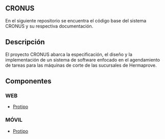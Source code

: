 ## CRONUS
En el siguiente repositorio se encuentra el código base del sistema CRONUS y su respectiva documentación.

## Descripción
El proyecto CRONUS abarca la especificación, el diseño y la implementación de un sistema de software enfocado en el agendamiento de tareas para las máquinas de corte de las sucursales de Hermaprove.  

## Componentes
### WEB
- [Protipo](https://www.figma.com/proto/IyTAtljrajR3YoIXiWFGWM/CRONUS-Web?page-id=1225%3A30526&node-id=1244%3A30583&viewport=241%2C48%2C0.3&scaling=min-zoom&starting-point-node-id=1244%3A30583)

### MÓVIL
- [Protipo](https://www.figma.com/proto/7fDq0XxN1mLUZTRrD4vDxs/CRONUS-Mobile?page-id=0%3A1&node-id=2%3A877&viewport=241%2C48%2C0.33&scaling=min-zoom&starting-point-node-id=2%3A877)
